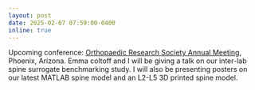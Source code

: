```yaml
---
layout: post
date: 2025-02-07 07:59:00-0400
inline: true
---
```



Upcoming conference: [Orthopaedic Research Society Annual Meeting](https://www.ors.org/2025annualmeeting/), Phoenix, Arizona. Emma coltoff and I will be giving a talk on our inter-lab spine surrogate benchmarking study. I will also be presenting posters on our latest MATLAB spine model and an L2-L5 3D printed spine model.





